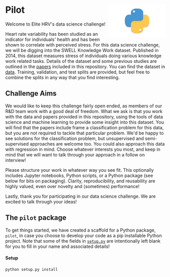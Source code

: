 <h1>Pilot<img src='https://github.com/Elite-HRV/pilot/blob/main/img/snek.png' align='right' width='180' height='104'></h1>

Welcome to Elite HRV's data science challenge!

Heart rate variability has been studied as an indicator for individuals' health and has been shown to correlate with perceived stress. For this data science challenge, we will be digging into the SWELL Knowledge Work dataset. Published in 2014, this dataset measures stress of individuals doing various knowledge work related tasks. Details of the dataset and some previous studies are outlined in the [papers](data/papers) included in this repository. You can find the dataset in [data](data). Training, validation, and test splits are provided, but feel free to combine the splits in any way that you find interesting. 


## Challenge Aims

We would like to keep this challenge fairly open ended, as members of our R&D team work with 
a good deal of freedom. What we ask is that you work with the data and papers provided in this repository, using the tools of data science and machine learning to provide some insight into this dataset. You will find that the papers include frame a classification problem for this data, but you are not required to tackle that particular problem. We'd be happy to see solutions for the classification problem, but unsupervised and semi-supervised approaches are welcome too. You could also approach this data with regression in mind. Choose whatever interests you most, and keep in mind that we will want to talk through your approach in a follow on interview! 

Please structure your work in whatever way you see fit. This optionally includes Jupyter notebooks, Python scripts, or a Python package (see below for bits on packaging). Clarity, reproducibility, and reusability are highly valued, even over novelty and (sometimes) performance!


Lastly, thank you for participating in our data science challenge. We are excited to talk through your ideas!


## The `pilot` package

To get things started, we have created a scaffold for a Python package, `pilot`, in case you choose to develop your code as a pip installable Python project. Note that some of the fields in [`setup.py`](setup.py) are intentionally left blank for you to fill in your name and associated details!

#### Setup

```
python setup.py install
```
